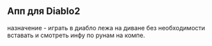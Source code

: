 ## Апп для Diablo2 
назначение - играть в диабло лежа на диване без необходимости вставать и смотреть инфу по рунам на компе.